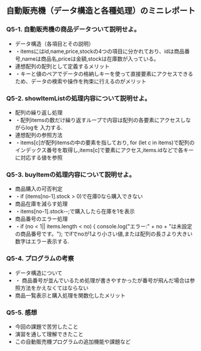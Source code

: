 ## 自動販売機（データ構造と各種処理）のミニレポート
### Q5-1. 自動販売機の商品データついて説明せよ。
* データ構造（各項目とその説明）
*   ・itemsにはid,name,price,stockの4つの項目に分かれており、idは商品番号,nameは商品名,priceは金額,stockは在庫数が入っている。
* 連想配列の配列として定義するメリット
*   ・キーと値のペアでデータの格納しキーを使って直接要素にアクセスできるため、データの検索や操作を拘束に行えるのがメリット
### Q5-2. showItemListの処理内容について説明せよ。
* 配列の繰り返し処理
*   ・配列itemsの数だけ繰り返すループで内容は配列の各要素にアクセスしながらlogを 入力する.
* 連想配列の参照方法
*   ・items[c]が配列itemsの中の要素を指しており, for (let c in items)で配列のインデックス番号を取得し,items[c]で要素にアクセス,items.idなどで各キーに対応する値を参照
### Q5-3. buyItemの処理内容について説明せよ。
* 商品購入の可否判定
*   ・if (items[no-1].stock > 0)で在庫0なら購入できない
* 商品在庫を減らす処理
*   ・items[no-1].stock--;で購入したら在庫を1を表示
* 商品番号のエラー処理
*   ・if (no < 1|| items.length < no) {
                console.log("エラー:" + no + "は未設定の商品番号です。");
でifでnoが1より小さい値,または配列の長さより大きい数字はエラー表示する.
### Q5-4. プログラムの考察
* データ構造について
*   ・ 商品番号が並んでいるため処理が書きやすかったが番号が飛んだ場合は参照方法をかえなくてはならない
* 商品一覧表示と購入処理を関数化したメリット
### Q5-5. 感想
* 今回の課題で苦労したこと
* 演習を通して理解できたこと
* この自動販売機プログラムの追加機能や課題など
